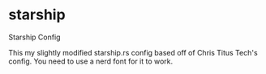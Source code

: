 # starship
Starship Config

This my slightly modified starship.rs config based off of Chris Titus Tech's config. You need to use a nerd font for it to work.
